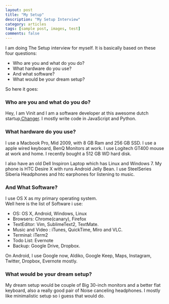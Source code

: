 ```yaml
---
layout: post
title: "My Setup"
description: "My Setup Interview"
category: articles
tags: [sample post, images, test]
comments: false
---
```

I am doing The Setup interview for myself. It is basically based on these four questions:

- Who are you and what do you do?
- What hardware do you use?
- And what software?
- What would be your dream setup?

So here it goes:

### Who are you and what do you do?

Hey, I am Vinit and I am a software developer at this awesome dutch startup,[Changer](http://changer.nl). I mostly write code in JavaScript and Python. 

### What hardware do you use?

I use a Macbook Pro, Mid 2009, with 8 GB Ram and 256 GB SSD. I use a apple wired keyboard, BenQ Monitors at work. I use Logitech GT400 mouse at work and home. I recently bought a 512 GB WD hard disk.

I also have an old Dell Inspiron Laptop which has Linux and Windows 7. My phone is HTC Desire X with runs Android Jelly Bean.
I use SteelSeries Siberia Headphones and htc earphones for listening to music.

### And What Software?

I use OS X as my primary operating system.  
Well here is the list of Software i use:

- OS: OS X, Android, Windows, Linux
- Browsers: Chrome(canary), Firefox
- TextEditor: Vim, SublimeText2, TextMate.
- Music and Video : iTunes, QuickTime, Miro and VLC.
- Terminal: iTerm2
- Todo List: Evernote
- Backup: Google Drive, Dropbox.

On Android, I use Google now, Aldiko, Google Keep, Maps, Instagram, Twitter, Dropbox, Evernote mostly.

### What would be your dream setup?

My dream setup would be couple of Big 30-inch monitors and a better flat keyboard, also a really good pair of Noise canceling headphones.
I mostly like minimalistic setup so i guess that would do.



